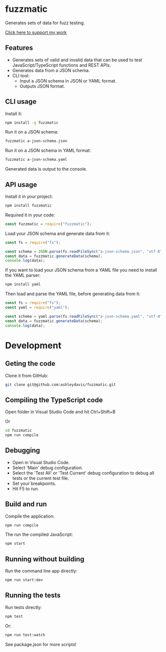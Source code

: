 # fuzzmatic

Generates sets of data for fuzz testing.

[Click here to support my work](https://www.codecapers.com.au/about#support-my-work)

## Features

- Generates sets of valid and invalid data that can be used to test JavaScript/TypeScript functions and REST APIs.
- Generates data from a JSON schema.
- CLI tool:
    - Input a JSON schema in JSON or YAML format.
    - Outputs JSON format.

## CLI usage

Install it:

```bash
npm install -g fuzzmatic
```

Run it on a JSON schema:

```bash
fuzzmatic a-json-schema.json
```
Run it on a JSON schema in YAML format:

```bash
fuzzmatic a-json-schema.yaml
```

Generated data is output to the console.

## API usage

Install it in your project:

```bash
npm install fuzzmatic
```

Required it in your code:

```javascript
const fuzzmatic = require("fuzzmatic");
```

Load your JSON schema and generate data from it:

```javascript
const fs = require("fs");

const schema = JSON.parse(fs.readFileSync("a-json-schema.json", "utf-8"));
const data = fuzzmatic.generateData(schema);
console.log(data);
```

If you want to load your JSON schema from a YAML file you need to install the YAML parser:

```bash
npm install yaml
```

Then load and parse the YAML file, before generating data from it:

```javascript
const fs = require("fs");
const yaml = require("yaml");

const schema = yaml.parse(fs.readFileSync("a-json-schema.yaml", "utf-8"));
const data = fuzzmatic.generateData(schema);
console.log(data);
```

# Development

## Geting the code

Clone it from GitHub:

```bash
git clone git@github.com:ashleydavis/fuzzmatic.git
```

## Compiling the TypeScript code

Open folder in Visual Studio Code and hit Ctrl+Shift+B

Or

```bash
cd fuzzmatic
npm run compile
```

## Debugging

- Open in Visual Studio Code.
- Select 'Main' debug configuration.
- Select the 'Test All' or 'Test Current' debug configuration to debug all tests or the current test file.
- Set your breakpoints.
- Hit F5 to run.

## Build and run

Compile the application:

```bash
npm run compile
```

The run the compiled JavaScript:

```bash
npm start
```

## Running without building

Run the command line app directly:

```bash
npm run start:dev
```

## Running the tests

Run tests directly:

```bash
npm test
```

Or:

```bash
npm run test:watch
```

See package.json for more scripts!
